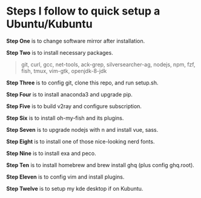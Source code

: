 # Steps I follow to quick setup a Ubuntu/Kubuntu

**Step One** is to change software mirror after installation.

**Step Two** is to install necessary packages.

> git, curl, gcc, net-tools, ack-grep, silversearcher-ag, nodejs, npm, fzf, fish, tmux, vim-gtk, openjdk-8-jdk

**Step Three** is to config git, clone this repo, and run setup.sh.

**Step Four** is to install anaconda3 and upgrade pip.

**Step Five** is to build v2ray and configure subscription.

**Step Six** is to install oh-my-fish and its plugins.

**Step Seven** is to upgrade nodejs with n and install vue, sass.

**Step Eight** is to install one of those nice-looking nerd fonts.

**Step Nine** is to install exa and peco.

**Step Ten** is to install homebrew and brew install ghq (plus config ghq.root).

**Step Eleven** is to config vim and install plugins.

**Step Twelve** is to setup my kde desktop if on Kubuntu.
